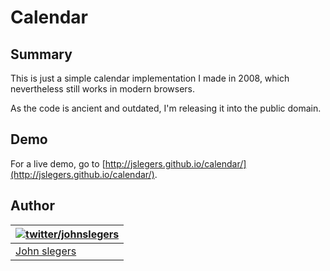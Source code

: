 # Calendar

## Summary

This is just a simple calendar implementation I made in 2008, which nevertheless still works in modern browsers.

As the code is ancient and outdated, I'm releasing it into the public domain.

## Demo

For a live demo, go to [http://jslegers.github.io/calendar/](http://jslegers.github.io/calendar/).

## Author

| [![twitter/johnslegers](https://en.gravatar.com/avatar/bf4cc94221382810233575862875e687?s=70)](http://twitter.com/johnslegers "Follow @johnslegers on Twitter") |
|---|
| [John slegers](http://www.johnslegers.com/) |
